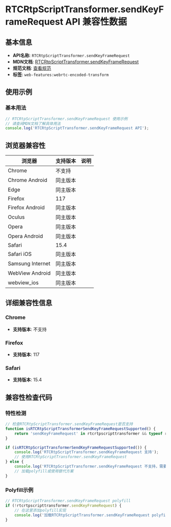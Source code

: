 # RTCRtpScriptTransformer.sendKeyFrameRequest API 兼容性数据

## 基本信息

- **API名称**: `RTCRtpScriptTransformer.sendKeyFrameRequest`
- **MDN文档**: [RTCRtpScriptTransformer.sendKeyFrameRequest](https://developer.mozilla.org/docs/Web/API/RTCRtpScriptTransformer/sendKeyFrameRequest)
- **规范文档**: [查看规范](https://w3c.github.io/webrtc-encoded-transform/#dom-rtcrtpscripttransformer-sendkeyframerequest)
- **标签**: `web-features:webrtc-encoded-transform`

## 使用示例

### 基本用法

```javascript
// RTCRtpScriptTransformer.sendKeyFrameRequest 使用示例
// 请查阅MDN文档了解具体用法
console.log('RTCRtpScriptTransformer.sendKeyFrameRequest API');
```

## 浏览器兼容性

| 浏览器 | 支持版本 | 说明 |
|--------|----------|------|
| Chrome | 不支持 |  |
| Chrome Android | 同主版本 |  |
| Edge | 同主版本 |  |
| Firefox | 117 |  |
| Firefox Android | 同主版本 |  |
| Oculus | 同主版本 |  |
| Opera | 同主版本 |  |
| Opera Android | 同主版本 |  |
| Safari | 15.4 |  |
| Safari iOS | 同主版本 |  |
| Samsung Internet | 同主版本 |  |
| WebView Android | 同主版本 |  |
| webview_ios | 同主版本 |  |

## 详细兼容性信息

### Chrome

- **支持版本**: 不支持

### Firefox

- **支持版本**: 117

### Safari

- **支持版本**: 15.4

## 兼容性检查代码

### 特性检测

```javascript
// 检查RTCRtpScriptTransformer.sendKeyFrameRequest是否支持
function isRTCRtpScriptTransformerSendKeyFrameRequestSupported() {
    return 'sendKeyFrameRequest' in rtcrtpscripttransformer && typeof rtcrtpscripttransformer.sendKeyFrameRequest === 'function';
}

if (isRTCRtpScriptTransformerSendKeyFrameRequestSupported()) {
    console.log('RTCRtpScriptTransformer.sendKeyFrameRequest 支持');
    // 使用RTCRtpScriptTransformer.sendKeyFrameRequest
} else {
    console.log('RTCRtpScriptTransformer.sendKeyFrameRequest 不支持，需要polyfill');
    // 加载polyfill或使用替代方案
}
```

### Polyfill示例

```javascript
// RTCRtpScriptTransformer.sendKeyFrameRequest polyfill
if (!rtcrtpscripttransformer.sendKeyFrameRequest) {
    // 在这里添加polyfill实现
    console.log('加载RTCRtpScriptTransformer.sendKeyFrameRequest polyfill');
}
```

